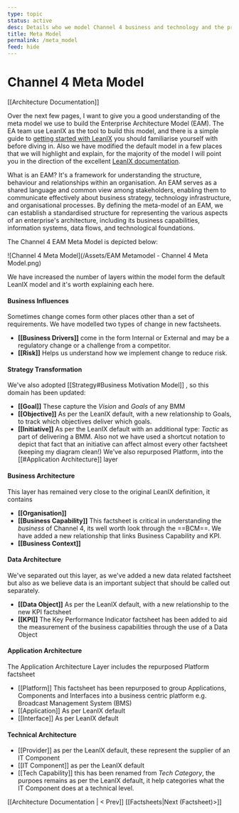 ```yaml
---
type: topic
status: active
desc: Details who we model Channel 4 business and technology and the processes.
title: Meta Model
permalink: /meta_model
feed: hide
---
```

# Channel 4 Meta Model
[[Architecture Documentation]] 

Over the next few pages, I want to give you a good understanding of the meta model we use to build the Enterprise Architecture Model (EAM). The EA team use LeanIX as the tool to build this model, and there is a simple guide to [getting started with LeanIX](/o/p0UoQONEpRXwmXBnlo9u/s/RP7czjZPdA584MkIILuS/enterprise-architecture-model/getting-started-with-leanix) you should familiarise yourself with before diving in. Also we have modified the default model in a few places that we will highlight and explain, for the majority of the model I will point you in the direction of the excellent [LeanIX documentation](https://docs-eam.leanix.net/docs/).

What is an EAM? It's a framework for understanding the structure, behaviour and relationships within an organisation. An EAM serves as a shared language and common view among stakeholders, enabling them to communicate effectively about business strategy, technology infrastructure, and organisational processes. By defining the meta-model of an EAM, we can establish a standardised structure for representing the various aspects of an enterprise's architecture, including its business capabilities, information systems, data flows, and technological foundations.


The Channel 4 EAM Meta Model is depicted below:

![Channel 4 Meta Model](/Assets/EAM Metamodel - Channel 4 Meta Model.png)

We have increased the number of layers within the model form the default LeanIX model and it's worth explaining each here.

#### Business Influences
Sometimes change comes form other places other than a set of requirements. We have modelled two types of change in new factsheets.
- **[[Business Drivers]]** come in the form Internal or External and may be a regulatory change or a challenge from a competitor.
- **[[Risk]]** Helps us understand how we implement change to reduce risk.

#### Strategy Transformation
We've also adopted  [[Strategy#Business Motivation Model]] , so this domain has been updated:
- **[[Goal]]** These capture the _Vision_ and _Goals_ of any BMM
- **[[Objective]]** As per the LeanIX default, with a new relationship to Goals, to track which objectives deliver which goals.
- **[[Initiative]]** As per the LeanIX default with an additional type: _Tactic_ as part of delivering a BMM. Also not we have used a shortcut notation to depict that fact that an initiative can affect almost every other factsheet (keeping my diagram clean!)
We've also repurposed Platform, into the [[#Application Architecture]] layer

#### Business Architecture
This layer has remained very close to the original LeanIX definition, it contains
- **[[Organisation]]**
- **[[Business Capability]]** This factsheet is critical in understanding the *business* of Channel 4, its well worth look through the ==BCM==. We have added a new relationship that links Business Capability and KPI.
- **[[Business Context]]**

#### Data Architecture
We've separated out this layer, as we've added a new data related factsheet but also as we believe data is an important subject that should be called out separately.
- **[[Data Object]]** As per the LeanIX default, with a new relationship to the new KPI factsheet
- **[[KPI]]** The Key Performance Indicator factsheet has been added to aid the measurement of the business capabilities through the use of a Data Object

#### Application Architecture
The Application Architecture Layer includes the repurposed Platform factsheet
- [[Platform]]  This factsheet has been repurposed to group Applications, Components and Interfaces into a business centric platform e.g. Broadcast Management System (BMS)
- [[Application]] As per LeanIX default
- [[Interface]] As per LeanIX default


#### Technical Architecture
- [[Provider]] as per the LeanIX default, these represent the supplier of an IT Component
- [[IT Component]] as per the LeanIX default
- [[Tech Capability]] this has been renamed from *Tech Category*, the purpoes remains as per the LeanIX default, it help categories what the IT Component does at a technical level.


[[Architecture Documentation | < Prev]]   [[Factsheets|Next (Factsheet)>]]
